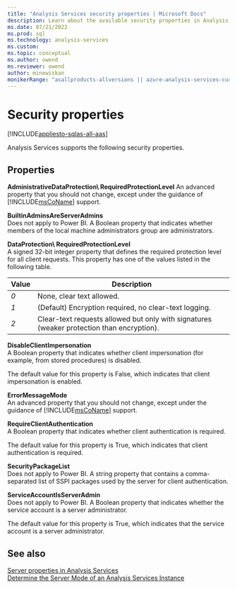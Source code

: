 ```yaml
---
title: "Analysis Services security properties | Microsoft Docs"
description: Learn about the available security properties in Analysis Services, like RequireClientAuthentication and ServiceAccountIsServerAdmin.
ms.date: 07/21/2022
ms.prod: sql
ms.technology: analysis-services
ms.custom: 
ms.topic: conceptual
ms.author: owend
ms.reviewer: owend
author: minewiskan
monikerRange: "asallproducts-allversions || azure-analysis-services-current || >= sql-analysis-services-2016"
---
```

# Security properties

[!INCLUDE[appliesto-sqlas-all-aas](../includes/appliesto-sqlas-all-aas.md)]

Analysis Services supports the following security properties.

## Properties

**AdministrativeDataProtection\ RequiredProtectionLevel**  An advanced property that you should not change, except under the guidance of [!INCLUDE[msCoName](../includes/msconame-md.md)] support.  

**BuiltinAdminsAreServerAdmins**  
Does not apply to Power BI. A Boolean property that indicates whether members of the local machine administrators group are administrators.

**DataProtection\ RequiredProtectionLevel**  
A signed 32-bit integer property that defines the required protection level for all client requests. This property has one of the values listed in the following table.  
  
|Value|Description|  
|-----------|-----------------|  
|*0*|None, clear text allowed.|  
|*1*|(Default) Encryption required, no clear-text logging.|  
|*2*|Clear-text requests allowed but only with signatures (weaker protection than encryption).|

**DisableClientImpersonation**  
A Boolean property that indicates whether client impersonation (for example, from stored procedures) is disabled.  
  
The default value for this property is False, which indicates that client impersonation is enabled.

**ErrorMessageMode**  
An advanced property that you should not change, except under the guidance of [!INCLUDE[msCoName](../includes/msconame-md.md)] support.  

**RequireClientAuthentication**  
A Boolean property that indicates whether client authentication is required.  
  
The default value for this property is True, which indicates that client authentication is required.  
  
**SecurityPackageList**  
Does not apply to Power BI. A string property that contains a comma-separated list of SSPI packages used by the server for client authentication.  
  
**ServiceAccountIsServerAdmin**  
Does not apply to Power BI. A Boolean property that indicates whether the service account is a server administrator.  
  
The default value for this property is True, which indicates that the service account is a server administrator.  
  
## See also

 [Server properties in Analysis Services](../../analysis-services/server-properties/server-properties-in-analysis-services.md)   
 [Determine the Server Mode of an Analysis Services Instance](../../analysis-services/instances/determine-the-server-mode-of-an-analysis-services-instance.md)  
  
  

